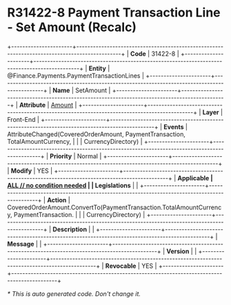 ﻿---
erp.type: front-end-business-rule
erp.entity: Finance.Payments.PaymentTransactionLines
---

# R31422-8 Payment Transaction Line - Set Amount (Recalc)
+----------------------+----------------------------------------------------------------------------------------------+
| **Code**             | 31422-8                                                                                      |
+----------------------+----------------------------------------------------------------------------------------------+
| **Entity**           | @Finance.Payments.PaymentTransactionLines                                                    |
+----------------------+----------------------------------------------------------------------------------------------+
| **Name**             | SetAmount                                                                                    |
+----------------------+----------------------------------------------------------------------------------------------+
| **Attribute**        | [Amount](../entities/Finance.Payments.PaymentTransactionLines.md#amount)                     |
+----------------------+----------------------------------------------------------------------------------------------+
| **Layer**            | Front-End                                                                                    |
+----------------------+----------------------------------------------------------------------------------------------+
| **Events**           | AttributeChanged(CoveredOrderAmount, PaymentTransaction, TotalAmountCurrency,                |
|                      | CurrencyDirectory)                                                                           |
+----------------------+----------------------------------------------------------------------------------------------+
| **Priority**         | Normal                                                                                       |
+----------------------+----------------------------------------------------------------------------------------------+
| **Modify**           | YES                                                                                          |
+----------------------+----------------------------------------------------------------------------------------------+
| **Applicable         | [ALL // no condition needed](xref:applicable-legislations)                                   |
| Legislations**       |                                                                                              |
+----------------------+----------------------------------------------------------------------------------------------+
| **Action**           | CoveredOrderAmount.ConvertTo(PaymentTransaction.TotalAmountCurrency, PaymentTransaction.     |
|                      | CurrencyDirectory)                                                                           |
+----------------------+----------------------------------------------------------------------------------------------+
| **Description**      |                                                                                              |
+----------------------+----------------------------------------------------------------------------------------------+
| **Message**          |                                                                                              |
+----------------------+----------------------------------------------------------------------------------------------+
| **Version**          |                                                                                              |
+----------------------+----------------------------------------------------------------------------------------------+
| **Revocable**        | YES                                                                                          |
+----------------------+----------------------------------------------------------------------------------------------+

*\* This is auto generated code. Don't change it.*
